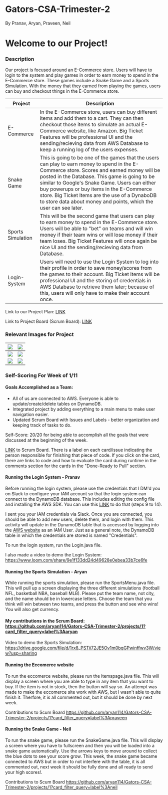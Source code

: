 # Gators-CSA-Trimester-2
By Pranav, Aryan, Praveen, Neil
# Welcome to our Project!

### Description

Our project is focused around an E-Commerce store. Users will have to login to the system and play games in order to earn money to spend in the E-Commerce store. These games include a Snake Game and a Sports Simulation. With the money that they earned from playing the games, users can buy and checkout things in the E-Commerce store. 

| Project | Description |
| --- | --- |
| E-Commerce | In the E-Commerce store, users can buy different items and add them to a cart. They can then checkout those items to simulate an actual E-Commerce website, like Amazon. Big Ticket Features will be professional UI and the sending/recieving data from AWS Database to keep a running log of the users expenses. |
| Snake Game | This is going to be one of the games that the users can play to earn money to spend in the E-Commerce store. Scores and earned money will be posted in the Database. This game is going to be similar to Google's Snake Game. Users can either buy powerups or buy items in the E-Commerce store. Big Ticket Items are the use of a DynaboDB to store data about money and points, which the user can see later. |
| Sports Simulation | This will be the second game that users can play to earn money to spend in the E-Commerce store. Users will be able to "bet" on teams and will win money if their team wins or will lose money if their team loses. Big Ticket Features will once again be nice UI and the sending/recieving data from Database. |
| Login-System | Users will need to use the Login System to log into their profile in order to save money/scores from the games to their account. Big Ticket Items will be professional UI and the storing of credentials in AWS Database to retrieve them later; because of this, users will only have to make their account once. |


Link to our Project Plan: [LINK](https://docs.google.com/document/d/13kGw1NK0cC8eVTMHhqx2FforypQqX0jvQrwkl_mz6lw/edit?usp=sharing)

Link to Project Board (Scrum Board): [LINK](https://github.com/aryan114/Gators-CSA-Trimester-2/projects/1)

### Relevant Images for Project
|![](https://github.com/aryan114/Gators-CSA-Trimester-2/blob/02621feaa67d6dacca07f2c818cd7508ea37065c/Images/LoginDB.JPG) |![](https://github.com/aryan114/Gators-CSA-Trimester-2/blob/02621feaa67d6dacca07f2c818cd7508ea37065c/Images/Login%20MVC.JPG) |
| --- | --- |
|![](https://github.com/aryan114/Gators-CSA-Trimester-2/blob/02621feaa67d6dacca07f2c818cd7508ea37065c/Images/sportsdb.JPG) |![](https://github.com/aryan114/Gators-CSA-Trimester-2/blob/02621feaa67d6dacca07f2c818cd7508ea37065c/Images/sportsmvc.JPG) |
|![](https://github.com/aryan114/Gators-CSA-Trimester-2/blob/02621feaa67d6dacca07f2c818cd7508ea37065c/Images/snakedb.JPG) |![](https://github.com/aryan114/Gators-CSA-Trimester-2/blob/02621feaa67d6dacca07f2c818cd7508ea37065c/Images/EDB.JPG) |



### Self-Scoring For Week of 1/11

#### Goals Accomplished as a Team:
* All of us are connected to AWS. Everyone is able to update/create/delete tables on DynamoDB.
* Integrated project by adding everything to a main menu to make user navigation easier.
* Updated Scrum Board with Issues and Labels - better organization and keeping track of tasks to do.

Self-Score: 20/20 for being able to accomplish all the goals that were discussed at the beginning of the week.

[LINK](https://github.com/aryan114/Gators-CSA-Trimester-2/projects/1) to Scrum Board. There is a label on each card/issue indicating the person responsible for finishing that piece of code. If you click on the card, there are links to code and how to evaluate the card during runtime in the comments section for the cards in the "Done-Ready to Pull" section.

#### Running the Login System - Pranav 
Before running the login system, please use the credentials that I DM'd you on Slack to configure your IAM account so that the login system can connect to the DynamoDB database. This includes editing the config file and installing the AWS SDK. You can use this [LINK](https://docs.google.com/document/d/1_nTjbLF-sSyJ_rsqBOitQruEy1XE9M9vKYNZdZMdOWY/edit) to do that (steps 9 to 14).

I sent you your IAM credentials via Slack.
Once you are connected, you should be able to add new users, delete them, and login with them. This activity will update in the DynamoDB table that is accessed by logging into the [AWS website](https://signin.aws.amazon.com/) as an IAM User. Just as a general note, the DynamoDB table in which the credentials are stored is named "Credentials".

To run the login system, run the Login.java file.

I also made a video to demo the Login System: https://www.loom.com/share/9e1f133dd24d49628e0ebea33b7ce6fe



#### Running the Sports Simulation - Aryan
While running the sports simulation, please run the SportsMenu.java file. This will pull up a screen displaying the three different simulations (football NFL, basketball NBA, baseball MLB). Please put the team name, not city, and the name should be in lowercase letters. Choose the team that you think will win between two teams, and press the button and see who wins! You will also get currency.

#### My contributions in the Scrum Board: https://github.com/aryan114/Gators-CSA-Trimester-2/projects/1?card_filter_query=label%3Aaryan

Video to demo the Sports Simulation: https://drive.google.com/file/d/1rx8_PSTii72JE5Ov1m0bqGPwinffwv3W/view?usp=sharing

#### Running the Eccomerce website
To run the eccomerce website, please run the Itemspage.java file. This will display a screen where you are able to type in any item that you want to buy. If the item is not in stock, then the button will say so. An attempt was made to make the eccomerce site work with AWS, but I wasn't able to quite finish it. Therfore, it is all commented out, but it should be done by next week.

Contributions to Scum Board
https://github.com/aryan114/Gators-CSA-Trimester-2/projects/1?card_filter_query=label%3Apraveen 

#### Running the Snake Game - Neil
To run the snake game, please run the SnakeGame.java file. This will display a screen where you have to fullscreen and then you will be loaded into a snake game automatically. Use the arrows keys to move around to collect the blue dots to see your score grow. This week, the snake game became connected to AWS but in order to not interfere with the table, it is all commented out, next week it should be fully done and all ready to send your high scores!.

Contributions to Scum Board
https://github.com/aryan114/Gators-CSA-Trimester-2/projects/1?card_filter_query=label%3Aneil 
